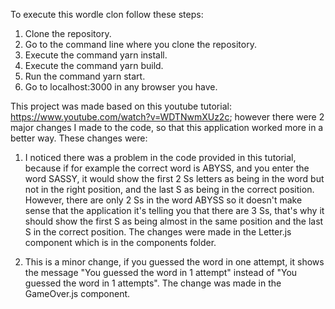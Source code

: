 To execute this wordle clon follow these steps:

1. Clone the repository.
2. Go to the command line where you clone the repository.
3. Execute the command yarn install.
4. Execute the command yarn build.
5. Run the command yarn start.
6. Go to localhost:3000 in any browser you have.

This project was made based on this youtube tutorial: https://www.youtube.com/watch?v=WDTNwmXUz2c; however there were 2 major changes I made to the code, so that this application worked more in a better way. These changes were:

1. I noticed there was a problem in the code provided in this tutorial, because if for example the correct word is ABYSS, and you enter the word SASSY, it would show the first 2 Ss letters as being in the word but not in the right position, and the last S as being in the correct position. However, there are only 2 Ss in the word ABYSS so it doesn't make sense that the application it's telling you that there are 3 Ss, that's why it should show the first S as being almost in the same position and the last S in the correct position. The changes were made in the Letter.js component which is in the components folder.

2. This is a minor change, if you guessed the word in one attempt, it shows the message "You guessed the word in 1 attempt" instead of "You guessed the word in 1 attempts". The change was made in the GameOver.js component. 